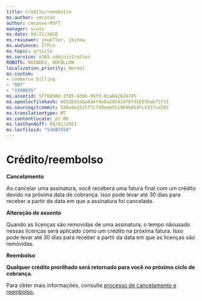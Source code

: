 ```yaml
---
title: Crédito/reembolso
ms.author: cmcatee
author: cmcatee-MSFT
manager: scotv
ms.date: 04/21/2020
ms.reviewer: jmueller, jkinma
ms.audience: ITPro
ms.topic: article
ms.service: o365-administration
ROBOTS: NOINDEX, NOFOLLOW
localization_priority: Normal
ms.custom:
- commerce_billing
- "897"
- "1500035"
ms.assetid: 5f76890d-3f85-430b-95fd-dcab42624745
ms.openlocfilehash: 66526e5aba6d4f4e8a19141478fd103fbab71f31
ms.sourcegitcommit: 540a4e2515f7cfddee65519046454fc4437cd287
ms.translationtype: MT
ms.contentlocale: pt-BR
ms.lasthandoff: 08/01/2021
ms.locfileid: "53687558"
---
```

# <a name="creditrefund"></a>Crédito/reembolso

**Cancelamento**
  
Ao cancelar uma assinatura, você receberá uma fatura final com um crédito devido na próxima data de cobrança. Isso pode levar até 30 dias para receber a partir da data em que a assinatura foi cancelada.
  
**Alteração de assento**
  
Quando as licenças são removidas de uma assinatura, o tempo nãousado nessas licenças será aplicado como um crédito na próxima fatura. Isso pode levar até 30 dias para receber a partir da data em que as licenças são removidas.

**Reembolso**

**Qualquer crédito prorilhado será retornado para você no próximo ciclo de cobrança.**

Para obter mais informações, consulte [processo de cancelamento e reembolso.](/microsoft-365/commerce/subscriptions/cancel-your-subscription) 
